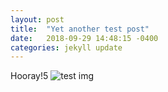 ```yaml
---
layout: post
title:  "Yet another test post"
date:   2018-09-29 14:48:15 -0400
categories: jekyll update
---
```

Hooray!5
![test img](newsite/img/pic.png)